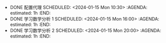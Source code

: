 - DONE 配置代理
  SCHEDULED: <2024-01-15 Mon 10:30>
  :AGENDA:
  estimated: 1h
  :END:
- DONE 学习数学分析 1
  SCHEDULED: <2024-01-15 Mon 16:00>
  :AGENDA:
  estimated: 1h
  :END:
- DONE 学习数学分析 2
  SCHEDULED: <2024-01-15 Mon 20:00>
  :AGENDA:
  estimated: 1h
  :END: